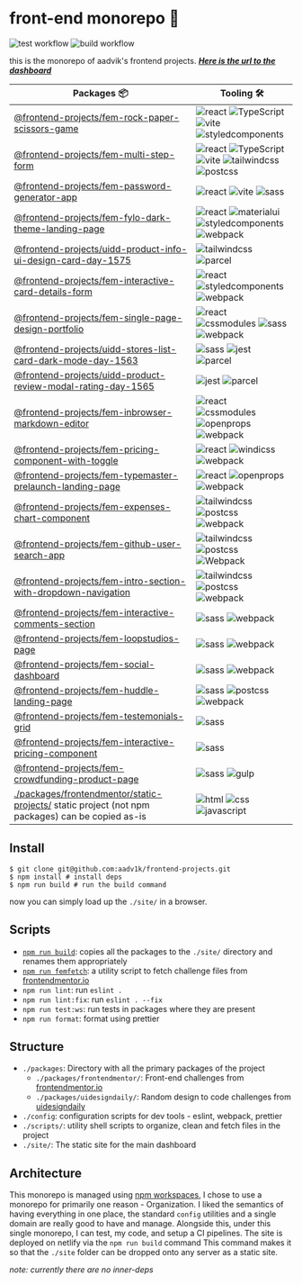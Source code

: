 # front-end monorepo 🗿

![test workflow](https://github.com/aadv1k/frontend-projects/actions/workflows/test.js.yml/badge.svg)
![build workflow](https://github.com/aadv1k/frontend-projects/actions/workflows/deploy.yml/badge.svg)

this is the monorepo of aadvik's frontend projects. **_[Here is the url to the dashboard](https://aadv1k-frontend.netlify.app)_**

| Packages 📦                                                                                                                                   | Tooling 🛠️                                                |
|-----------------------------------------------------------------------------------------------------------------------------------------------|----------------------------------------------------------|
| [@frontend-projects/fem-rock-paper-scissors-game](./packages/frontendmentor/fem-rock-paper-scissors-game)                                     | ![react] ![TypeScript] ![vite] ![styledcomponents]       |
| [@frontend-projects/fem-multi-step-form](./packages/frontendmentor/fem-multi-step-form)                                                       | ![react] ![TypeScript] ![vite] ![tailwindcss] ![postcss] |
| [@frontend-projects/fem-password-generator-app](./packages/frontendmentor/fem-password-generator-app)                                         | ![react] ![vite] ![sass]                                 |
| [@frontend-projects/fem-fylo-dark-theme-landing-page](./packages/frontendmentor/fem-fylo-dark-theme-landing-page)                             | ![react] ![materialui] ![styledcomponents] ![webpack]    |
| [@frontend-projects/uidd-product-info-ui-design-card-day-1575](./packages/uidesigndaily/uidd-product-info-ui-design-card-day-1575)            | ![tailwindcss] ![parcel]                                 |
| [@frontend-projects/fem-interactive-card-details-form](./packages/frontendmentor/fem-interactive-card-details-form)                           | ![react] ![styledcomponents] ![webpack]                  |
| [@frontend-projects/fem-single-page-design-portfolio](./packages/frontendmentor/fem-single-page-design-portfolio)                             | ![react] ![cssmodules] ![sass] ![webpack]                |
| [@frontend-projects/uidd-stores-list-card-dark-mode-day-1563](./packages/uidesigndaily/uidd-stores-list-card-dark-mode-day-1563)              | ![sass] ![jest] ![parcel]                                |
| [@frontend-projects/uidd-product-review-modal-rating-day-1565](./packages/uidesigndaily/uidd-product-review-modal-rating-day-1565)            | ![jest] ![parcel]                                        |
| [@frontend-projects/fem-inbrowser-markdown-editor](./packages/frontendmentor/fem-inbrowser-markdown-editor)                                   | ![react] ![cssmodules] ![openprops] ![webpack]           |
| [@frontend-projects/fem-pricing-component-with-toggle](./packages/frontendmentor/fem-pricing-component-with-toggle/)                          | ![react] ![windicss] ![webpack]                          |
| [@frontend-projects/fem-typemaster-prelaunch-landing-page](./packages/frontendmentor/fem-typemaster-prelaunch-landing-page/)                  | ![react] ![openprops] ![webpack]                         |
| [@frontend-projects/fem-expenses-chart-component](./packages/frontendmentor/fem-expenses-chart-component/)                                    | ![tailwindcss] ![postcss] ![webpack]                     |
| [@frontend-projects/fem-github-user-search-app](./packages/frontendmentor/fem-github-user-search-app/)                                        | ![tailwindcss] ![postcss] ![Webpack]                     |
| [@frontend-projects/fem-intro-section-with-dropdown-navigation](./packages/frontendmentor/fem-intro-section-with-dropdown-navigation/)        | ![tailwindcss] ![postcss] ![webpack]                     |
| [@frontend-projects/fem-interactive-comments-section](./packages/frontendmentor/fem-interactive-comments-section/)                            | ![sass] ![webpack]                                       |
| [@frontend-projects/fem-loopstudios-page](./packages/frontendmentor/fem-loopstudios-page/)                                                    | ![sass] ![webpack]                                       |
| [@frontend-projects/fem-social-dashboard](./packages/frontendmentor/fem-social-dashboard/)                                                    | ![sass] ![webpack]                                       |
| [@frontend-projects/fem-huddle-landing-page](./packages/frontendmentor/fem-huddle-landing-page/)                                              | ![sass] ![postcss] ![webpack]                            |
| [@frontend-projects/fem-testemonials-grid](./packages/frontendmentor/fem-testemonials-grid/)                                                  | ![sass]                                                  |
| [@frontend-projects/fem-interactive-pricing-component](./packages/frontendmentor/fem-interactive-pricing-component/)                          | ![sass]                                                  |
| [@frontend-projects/fem-crowdfunding-product-page](./packages/frontendmentor/fem-crowdfunding-product-page/)                                  | ![sass] ![gulp]                                          |
| [./packages/frontendmentor/static-projects/](./packages/frontendmentor/static-projects) static project (not npm packages) can be copied as-is | ![html] ![css] ![javascript]                             |

## Install

```shell
$ git clone git@github.com:aadv1k/frontend-projects.git
$ npm install # install deps
$ npm run build # run the build command
```

now you can simply load up the `./site/` in a browser.

## Scripts

- [`npm run build`](./scripts/deploy.sh): copies all the packages to the `./site/` directory and renames them appropriately
- [`npm run femfetch`](./scripts/femfetch.sh): a utility script to fetch challenge files from [frontendmentor.io](https://frontendmentor.io)
- `npm run lint`: run `eslint .`
- `npm run lint:fix`: run `eslint . --fix`
- `npm run test:ws`: run tests in packages where they are present
- `npm run format`: format using prettier

## Structure

- `./packages`: Directory with all the primary packages of the project
  - `./packages/frontendmentor/`: Front-end challenges from [frontendmentor.io](https://frontendmentor.io)
  - `./packages/uidesigndaily/`: Random design to code challenges from [uidesigndaily](https://uidesigndaily.com/)
- `./config`: configuration scripts for dev tools - eslint, webpack, prettier
- `./scripts/`: utility shell scripts to organize, clean and fetch files in the project
- `./site/`: The static site for the main dashboard

## Architecture

This monorepo is managed using [npm
workspaces](https://docs.npmjs.com/cli/v7/using-npm/workspaces), I chose to use
a monorepo for primarily one reason - Organization. I liked the semantics of
having everything in one place, the standard `config` utilities and a single
domain are really good to have and manage. Alongside this, under this single
monorepo, I can test, my code, and setup a CI pipelines. The site is deployed
on netlify via the `npm run build` command This command makes it so that the
`./site` folder can be dropped onto any server as a static site.

_note: currently there are no inner-deps_


[jest]: https://img.shields.io/badge/-Jest-282c34?logo=jest&logoColor=C21325&style=classic
[react]: https://img.shields.io/badge/-React-282c34?logo=React&logoColor=61dafb&style=classic
[vite]: https://img.shields.io/badge/-Vite-646CFF?logo=vite&logoColor=white&style=flat
[cssmodules]: https://img.shields.io/badge/-CSS%20Modules-282c34?logo=cssmodules&logoColor=61dafb&style=classic
[tailwindcss]: https://img.shields.io/badge/-Tailwindcss-282c34?logo=tailwind-css&logocolor=white&style=classic
[materialui]: https://img.shields.io/badge/-MaterialUi-282c34?logo=MUI&logocolor=007FFF&style=classic
[sass]: https://img.shields.io/badge/-Sass-282c34?logo=sass&logocolor=white&style=classic
[webpack]: https://img.shields.io/badge/-Webpack-282c34?logo=webpack&logocolor=8DD6F9&style=classic
[parcel]: https://img.shields.io/badge/-📦%20Parcel-282c34?logo=parcel&logocolor=white&style=classic
[styledcomponents]: https://img.shields.io/badge/-💅%20Styled%20Components-282c34?&style=classic
[gulp]: https://img.shields.io/badge/-Gulp-282c34?logo=gulp&logocolor=CF4647&style=classic
[postcss]: https://img.shields.io/badge/-PostCSS-282c34?logo=postCSS&logocolor=DD3A0A&style=classic
[openprops]: https://img.shields.io/badge/-🅿%20OpenProps-282c34?logo=&logocolor=white&style=classic
[windicss]: https://img.shields.io/badge/-WindiCSS-282c34?logo=windicss&logocolor=48B0F1&style=classic
[javascript]: https://img.shields.io/badge/-JavaScript-282c34?logo=JavaScript&logocolor=F7DF1E&style=classic
[css]: https://img.shields.io/badge/-CSS3-282c34?logo=CSS3&logocolor=1572B6&style=classic
[html]: https://img.shields.io/badge/-HTML5-282c34?logo=HTML5&logocolor=E34F26&style=classic
[TypeScript]: https://img.shields.io/badge/-TypeScript-282c34?logo=TypeScript&logoColor=3178C6&style=classic
